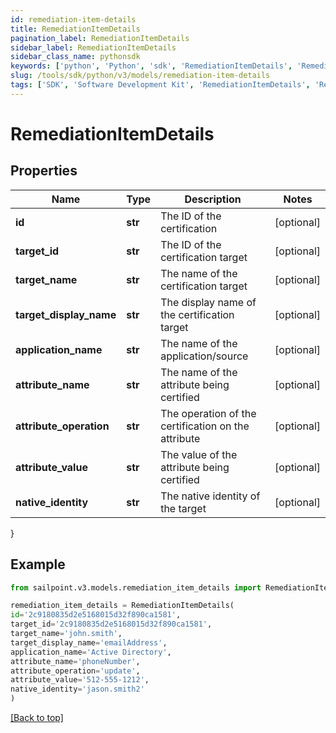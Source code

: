 ```yaml
---
id: remediation-item-details
title: RemediationItemDetails
pagination_label: RemediationItemDetails
sidebar_label: RemediationItemDetails
sidebar_class_name: pythonsdk
keywords: ['python', 'Python', 'sdk', 'RemediationItemDetails', 'RemediationItemDetails'] 
slug: /tools/sdk/python/v3/models/remediation-item-details
tags: ['SDK', 'Software Development Kit', 'RemediationItemDetails', 'RemediationItemDetails']
---
```


# RemediationItemDetails


## Properties

Name | Type | Description | Notes
------------ | ------------- | ------------- | -------------
**id** | **str** | The ID of the certification | [optional] 
**target_id** | **str** | The ID of the certification target | [optional] 
**target_name** | **str** | The name of the certification target | [optional] 
**target_display_name** | **str** | The display name of the certification target | [optional] 
**application_name** | **str** | The name of the application/source | [optional] 
**attribute_name** | **str** | The name of the attribute being certified | [optional] 
**attribute_operation** | **str** | The operation of the certification on the attribute | [optional] 
**attribute_value** | **str** | The value of the attribute being certified | [optional] 
**native_identity** | **str** | The native identity of the target | [optional] 
}

## Example

```python
from sailpoint.v3.models.remediation_item_details import RemediationItemDetails

remediation_item_details = RemediationItemDetails(
id='2c9180835d2e5168015d32f890ca1581',
target_id='2c9180835d2e5168015d32f890ca1581',
target_name='john.smith',
target_display_name='emailAddress',
application_name='Active Directory',
attribute_name='phoneNumber',
attribute_operation='update',
attribute_value='512-555-1212',
native_identity='jason.smith2'
)

```
[[Back to top]](#) 

